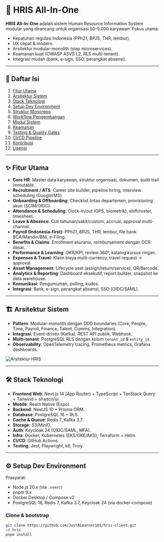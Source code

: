 # 🚀 HRIS All-In-One

**HRIS All-In-One** adalah sistem Human Resource Information System modular yang dirancang untuk organisasi 50–5.000 karyawan. Fokus utama:
- Kepatuhan regulasi Indonesia (PPh21, BPJS, THR, lembur).
- UX cepat & modern.
- Arsitektur modular-monolith (siap microservices).
- Keamanan kuat (OWASP ASVS L2, RLS multi-tenant).
- Integrasi mudah (bank, e-sign, SSO, perangkat absensi).

---

## 📖 Daftar Isi
1. [Fitur Utama](#-fitur-utama)
2. [Arsitektur Sistem](#-arsitektur-sistem)
3. [Stack Teknologi](#-stack-teknologi)
4. [Setup Dev Environment](#-setup-dev-environment)
5. [Struktur Monorepo](#-struktur-monorepo)
6. [Workflow Pengembangan](#-workflow-pengembangan)
7. [Modul Sistem](#-modul-sistem)
8. [Keamanan](#-keamanan)
9. [Testing & Quality Gates](#-testing--quality-gates)
10. [CI/CD Pipeline](#-cicd-pipeline)
11. [Kontribusi](#-kontribusi)
12. [Lisensi](#-lisensi)

---

## ✨ Fitur Utama
- **Core HR**: Master data karyawan, struktur organisasi, dokumen, audit trail immutable.
- **Recruitment / ATS**: Career site builder, pipeline hiring, interview scheduling (Google/MS).
- **Onboarding & Offboarding**: Checklist lintas departemen, provisioning akun (SCIM/OIDC).
- **Attendance & Scheduling**: Clock-in/out (GPS, biometrik), shift/roster, timesheet.
- **Leave & Absence**: Cuti tahunan/sakit/custom, accrual, approval multi-channel.
- **Payroll (Indonesia-first)**: PPh21, BPJS, THR, lembur, file bank BCA/Mandiri/BNI, e-Filing.
- **Benefits & Claims**: Enrollment asuransi, reimbursement dengan OCR dasar.
- **Performance & Learning**: OKR/KPI, review 360°, katalog kursus ringan.
- **Expenses & Travel**: Klaim biaya multi-currency, travel request → approval.
- **Asset Management**: Lifecycle aset (assign/return/service), QR/Barcode.
- **Analytics & Reporting**: Dashboard eksekutif, report builder, snapshot ke data warehouse.
- **Komunikasi**: Pengumuman, polling, kudos.
- **Integrasi**: Bank, e-sign, perangkat absensi, SSO (OIDC/SAML).

---

## 🏗 Arsitektur Sistem
- **Pattern**: Modular-monolith dengan DDD boundaries (Core, People, Time, Payroll, Finance, Talent, Comms, Integration).
- **Integrasi**: Event-driven (Kafka), REST API publik, Webhook.
- **Multi-tenant**: PostgreSQL RLS dengan kolom `tenant_id` & `entity_id`.
- **Observability**: OpenTelemetry tracing, Prometheus metrics, Grafana dashboards.

![Arsitektur HRIS](docs/architecture.png)

---

## 🛠 Stack Teknologi
- **Frontend Web**: Next.js 14 (App Router) + TypeScript + TanStack Query + Tailwind + shadcn/ui.
- **Mobile**: React Native (Expo).
- **Backend**: NestJS 10 + Prisma ORM.
- **Database**: PostgreSQL 16 + RLS.
- **Cache & Queue**: Redis 7, Kafka 3.7.
- **Storage**: S3/MinIO.
- **Auth**: Keycloak 24 (OIDC/SAML, MFA).
- **Infra**: Docker, Kubernetes (EKS/GKE/AKS), Terraform + Helm.
- **CI/CD**: GitHub Actions.
- **Testing**: Jest, Playwright, k6, Trivy.

---

## ⚙️ Setup Dev Environment
Prasyarat:
- Node.js 20.x (via `.nvmrc`)
- pnpm 9.x
- Docker Desktop / Compose v2
- PostgreSQL 16, Redis 7, Kafka 3.7, Keycloak 24 (via docker-compose)

### Clone & bootstrap
```bash
git clone https://github.com/JustALearner101/hris-client.git
cd hris
pnpm install
